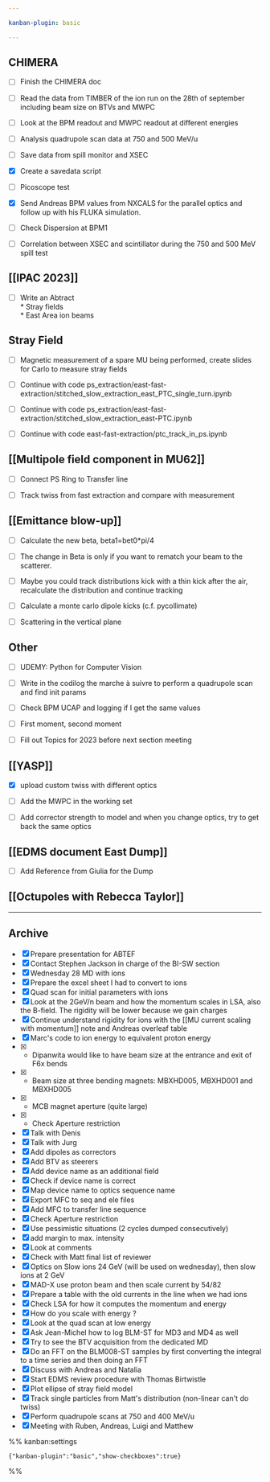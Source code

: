 ```yaml
---

kanban-plugin: basic

---
```


## CHIMERA

- [ ] Finish the CHIMERA doc
- [ ] Read the data from TIMBER of the ion run on the 28th of september including beam size on BTVs and MWPC
- [ ] Look at the BPM readout and MWPC readout at different energies
- [ ] Analysis quadrupole scan data at 750 and 500 MeV/u
- [ ] Save data from spill monitor and XSEC
- [x] Create a savedata script
- [ ] Picoscope test
- [x] Send Andreas BPM values from NXCALS for the parallel optics and follow up with his FLUKA simulation.
- [ ] Check Dispersion at BPM1
- [ ] Correlation between XSEC and scintillator during the 750 and 500 MeV spill test


## [[IPAC 2023]]

- [ ] Write an Abtract<br>* Stray fields<br>* East Area ion beams


## Stray Field

- [ ] Magnetic measurement of a spare MU being performed, create slides for Carlo to measure stray fields
- [ ] Continue with code ps_extraction/east-fast-extraction/stitched_slow_extraction_east_PTC_single_turn.ipynb
- [ ] Continue with code ps_extraction/east-fast-extraction/stitched_slow_extraction_east-PTC.ipynb
- [ ] Continue with code east-fast-extraction/ptc_track_in_ps.ipynb


## [[Multipole field component in MU62]]

- [ ] Connect PS Ring to Transfer line
- [ ] Track twiss from fast extraction and compare with measurement


## [[Emittance blow-up]]

- [ ] Calculate the new beta, beta1=bet0*pi/4
- [ ] The change in Beta is only if you want to rematch your beam to the scatterer.
- [ ] Maybe you could track distributions kick with a thin kick after the air, recalculate the distribution and continue tracking
- [ ] Calculate a monte carlo dipole kicks (c.f. pycollimate)
- [ ] Scattering in the vertical plane


## Other

- [ ] UDEMY: Python for Computer Vision
- [ ] Write in the codilog the marche à suivre to perform a quadrupole scan and find init params
- [ ] Check BPM UCAP and logging if I get the same values
- [ ] First moment, second moment
- [ ] Fill out Topics for 2023 before next section meeting


## [[YASP]]

- [x] upload custom twiss with different optics
- [ ] Add the MWPC in the working set
- [ ] Add corrector strength to model and when you change optics, try to get back the same optics


## [[EDMS document East Dump]]

- [ ] Add Reference from Giulia for the Dump


## [[Octupoles with Rebecca Taylor]]



***

## Archive

- [x] Prepare presentation for ABTEF
- [x] Contact Stephen Jackson in charge of the BI-SW section
- [x] Wednesday 28 MD with ions
- [x] Prepare the excel sheet I had to convert to ions
- [x] Quad scan for initial parameters with ions
- [x] Look at the 2GeV/n beam and how the momentum scales in LSA, also the B-field. The rigidity will be lower because we gain charges
- [x] Continue understand rigidity for ions with the [[MU current scaling with momentum]] note and Andreas overleaf table
- [x] Marc's code to ion energy to equivalent proton energy
- [x] - Dipanwita would like to have beam size at the entrance and exit of F6x bends
- [x] - Beam size at three bending magnets: MBXHD005, MBXHD001 and MBXHD005
- [x] - MCB magnet aperture (quite large)
- [x] - Check Aperture restriction
- [x] Talk with Denis
- [x] Talk with Jurg
- [x] Add dipoles as correctors
- [x] Add BTV as steerers
- [x] Add device name as an additional field
- [x] Check if device name is correct
- [x] Map device name to optics sequence name
- [x] Export MFC to seq and ele files
- [x] Add MFC to transfer line sequence
- [x] Check Aperture restriction
- [x] Use pessimistic situations (2 cycles dumped consecutively)
- [x] add margin to max. intensity
- [x] Look at comments
- [x] Check with Matt final list of reviewer
- [x] Optics on Slow ions 24 GeV (will be used on wednesday), then slow ions at 2 GeV
- [x] MAD-X use proton beam and then scale current by 54/82
- [x] Prepare a table with the old currents in the line when we had ions
- [x] Check LSA for how it computes the momentum and energy
- [x] How do you scale with energy ?
- [x] Look at the quad scan at low energy
- [x] Ask Jean-Michel how to log BLM-ST for MD3 and MD4 as well
- [x] Try to see the BTV acquisition from the dedicated MD
- [x] Do an FFT on the BLM008-ST samples by first converting the integral to a time series and then doing an FFT
- [x] Discuss with Andreas and Natalia
- [x] Start EDMS review procedure with Thomas Birtwistle
- [x] Plot ellipse of stray field model
- [x] Track single particles from Matt's distribution (non-linear can't do twiss)
- [x] Perform quadrupole scans at 750 and 400 MeV/u
- [x] Meeting with Ruben, Andreas, Luigi and Matthew

%% kanban:settings
```
{"kanban-plugin":"basic","show-checkboxes":true}
```
%%